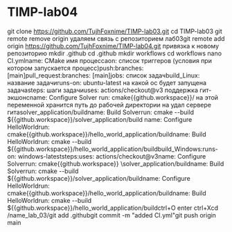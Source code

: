 # TIMP-lab04

git clone https://github.com/TujhFoxnime/TIMP-lab03.git
cd TIMP-lab03
git remote remove origin удаляем связь с репозиторием лаб03git 
remote add origin https://github.com/TujhFoxnime/TIMP-lab04.git привязка к новому репозиторию
mkdir .github
cd .github
mkdir workflows
cd workflows
nano CI.ymlname: CMake имя процессаon: список триггеров (условия при котором запускается процесс)push:branches: [main]pull_request:branches: [main]jobs: список задачbuild_Linux: название задачиruns-on: ubuntu-latest на какой ос будет запущена задачаsteps: шаги задачиuses: actions/checkout@v3 поддержка гит-экшонсname: Configure Solver
run: cmake{{github.workspace}}/ на этой переменной хранится путь до рабочей директории на удал сервере гитаsolver_application/buildname: Build Solverrun: cmake --build ${{github.workspace}}/solver_application/build
name: Configure HelloWorldrun: cmake{{github.workspace}}/hello_world_application/buildname: Build HelloWorldrun: cmake --build ${{github.workspace}}/hello_world_application/buildbuild_Windows:runs-on: windows-lateststeps:uses: actions/checkout@v3name: Configure Solverrun: cmake{{github.workspace}} \solver_application/buildname: Build Solverrun: cmake --build ${{github.workspace}}/solver_application/buildname: Configure HelloWorldrun: cmake{{github.workspace}}/hello_world_application/buildname: Build HelloWorldrun: cmake --build ${{github.workspace}}/hello_world_application/buildctrl+O enter ctrl+Xcd /name_lab_03/git add .githubgit commit -m "added CI.yml"git push origin main
